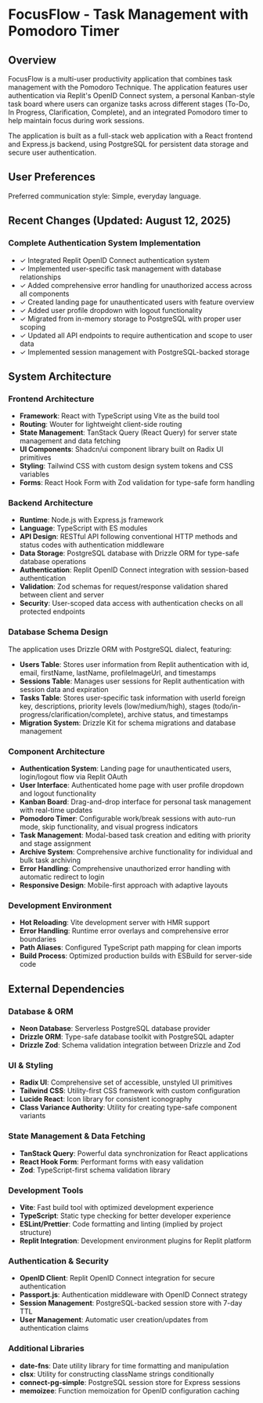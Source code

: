 # FocusFlow - Task Management with Pomodoro Timer

## Overview

FocusFlow is a multi-user productivity application that combines task management with the Pomodoro Technique. The application features user authentication via Replit's OpenID Connect system, a personal Kanban-style task board where users can organize tasks across different stages (To-Do, In Progress, Clarification, Complete), and an integrated Pomodoro timer to help maintain focus during work sessions.

The application is built as a full-stack web application with a React frontend and Express.js backend, using PostgreSQL for persistent data storage and secure user authentication.

## User Preferences

Preferred communication style: Simple, everyday language.

## Recent Changes (Updated: August 12, 2025)

### Complete Authentication System Implementation
- ✓ Integrated Replit OpenID Connect authentication system
- ✓ Implemented user-specific task management with database relationships
- ✓ Added comprehensive error handling for unauthorized access across all components
- ✓ Created landing page for unauthenticated users with feature overview
- ✓ Added user profile dropdown with logout functionality
- ✓ Migrated from in-memory storage to PostgreSQL with proper user scoping
- ✓ Updated all API endpoints to require authentication and scope to user data
- ✓ Implemented session management with PostgreSQL-backed storage

## System Architecture

### Frontend Architecture
- **Framework**: React with TypeScript using Vite as the build tool
- **Routing**: Wouter for lightweight client-side routing
- **State Management**: TanStack Query (React Query) for server state management and data fetching
- **UI Components**: Shadcn/ui component library built on Radix UI primitives
- **Styling**: Tailwind CSS with custom design system tokens and CSS variables
- **Forms**: React Hook Form with Zod validation for type-safe form handling

### Backend Architecture
- **Runtime**: Node.js with Express.js framework
- **Language**: TypeScript with ES modules
- **API Design**: RESTful API following conventional HTTP methods and status codes with authentication middleware
- **Data Storage**: PostgreSQL database with Drizzle ORM for type-safe database operations
- **Authentication**: Replit OpenID Connect integration with session-based authentication
- **Validation**: Zod schemas for request/response validation shared between client and server
- **Security**: User-scoped data access with authentication checks on all protected endpoints

### Database Schema Design
The application uses Drizzle ORM with PostgreSQL dialect, featuring:
- **Users Table**: Stores user information from Replit authentication with id, email, firstName, lastName, profileImageUrl, and timestamps
- **Sessions Table**: Manages user sessions for Replit authentication with session data and expiration
- **Tasks Table**: Stores user-specific task information with userId foreign key, descriptions, priority levels (low/medium/high), stages (todo/in-progress/clarification/complete), archive status, and timestamps
- **Migration System**: Drizzle Kit for schema migrations and database management

### Component Architecture
- **Authentication System**: Landing page for unauthenticated users, login/logout flow via Replit OAuth
- **User Interface**: Authenticated home page with user profile dropdown and logout functionality
- **Kanban Board**: Drag-and-drop interface for personal task management with real-time updates
- **Pomodoro Timer**: Configurable work/break sessions with auto-run mode, skip functionality, and visual progress indicators
- **Task Management**: Modal-based task creation and editing with priority and stage assignment
- **Archive System**: Comprehensive archive functionality for individual and bulk task archiving
- **Error Handling**: Comprehensive unauthorized error handling with automatic redirect to login
- **Responsive Design**: Mobile-first approach with adaptive layouts

### Development Environment
- **Hot Reloading**: Vite development server with HMR support
- **Error Handling**: Runtime error overlays and comprehensive error boundaries
- **Path Aliases**: Configured TypeScript path mapping for clean imports
- **Build Process**: Optimized production builds with ESBuild for server-side code

## External Dependencies

### Database & ORM
- **Neon Database**: Serverless PostgreSQL database provider
- **Drizzle ORM**: Type-safe database toolkit with PostgreSQL adapter
- **Drizzle Zod**: Schema validation integration between Drizzle and Zod

### UI & Styling
- **Radix UI**: Comprehensive set of accessible, unstyled UI primitives
- **Tailwind CSS**: Utility-first CSS framework with custom configuration
- **Lucide React**: Icon library for consistent iconography
- **Class Variance Authority**: Utility for creating type-safe component variants

### State Management & Data Fetching
- **TanStack Query**: Powerful data synchronization for React applications
- **React Hook Form**: Performant forms with easy validation
- **Zod**: TypeScript-first schema validation library

### Development Tools
- **Vite**: Fast build tool with optimized development experience
- **TypeScript**: Static type checking for better developer experience
- **ESLint/Prettier**: Code formatting and linting (implied by project structure)
- **Replit Integration**: Development environment plugins for Replit platform

### Authentication & Security
- **OpenID Client**: Replit OpenID Connect integration for secure authentication
- **Passport.js**: Authentication middleware with OpenID Connect strategy
- **Session Management**: PostgreSQL-backed session store with 7-day TTL
- **User Management**: Automatic user creation/updates from authentication claims

### Additional Libraries
- **date-fns**: Date utility library for time formatting and manipulation
- **clsx**: Utility for constructing className strings conditionally
- **connect-pg-simple**: PostgreSQL session store for Express sessions
- **memoizee**: Function memoization for OpenID configuration caching